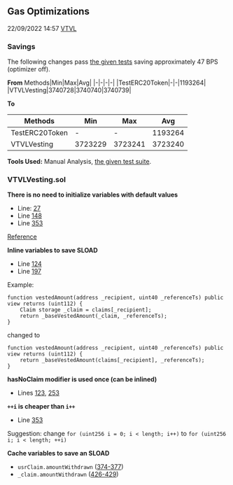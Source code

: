 ## Gas Optimizations
22/09/2022 14:57
[VTVL](https://github.com/code-423n4/2022-09-vtvl)

### Savings

The following changes pass [the given tests](https://github.com/code-423n4/2022-09-vtvl/tree/main/test) saving approximately 47 BPS (optimizer off).


**From**
Methods|Min|Max|Avg|
|-|-|-|-|
|TestERC20Token|-|-|1193264|
|VTVLVesting|3740728|3740740|3740739|

**To**

Methods|Min|Max|Avg|
|-|-|-|-|
|TestERC20Token|-|-|1193264|
|VTVLVesting|3723229|3723241|3723240|

**Tools Used:** Manual Analysis, [the given test suite](https://github.com/code-423n4/2022-09-vtvl/tree/main/test).


### VTVLVesting.sol

**There is no need to initialize variables with default values**

* Line: [27](https://github.com/code-423n4/2022-09-vtvl/blob/main/contracts/VTVLVesting.sol?plain=1#L27) 
* Line [148](https://github.com/code-423n4/2022-09-vtvl/blob/main/contracts/VTVLVesting.sol?plain=1#L148) 
* Line [353](https://github.com/code-423n4/2022-09-vtvl/blob/main/contracts/VTVLVesting.sol?plain=1#L353)


[Reference](https://github.com/devanshbatham/Solidity-Gas-Optimization-Tips#3--there-is-no-need-to-initialize-variables-with-default-values)

**Inline variables to save SLOAD**
* Line [124](https://github.com/code-423n4/2022-09-vtvl/blob/main/contracts/VTVLVesting.sol?plain=1#L124)
* Line [197](https://github.com/code-423n4/2022-09-vtvl/blob/main/contracts/VTVLVesting.sol?plain=1#L197) 

Example: 
```
function vestedAmount(address _recipient, uint40 _referenceTs) public view returns (uint112) {
    Claim storage _claim = claims[_recipient];
    return _baseVestedAmount(_claim, _referenceTs);
}
```
changed to 
```
function vestedAmount(address _recipient, uint40 _referenceTs) public view returns (uint112) {
    return _baseVestedAmount(claims[_recipient], _referenceTs);
}
```


**hasNoClaim modifier is used once (can be inlined)**
* Lines [123](https://github.com/code-423n4/2022-09-vtvl/blob/main/contracts/VTVLVesting.sol?plain=1#L123), [253](https://github.com/code-423n4/2022-09-vtvl/blob/main/contracts/VTVLVesting.sol?plain=1#L253)

**`++i` is cheaper than `i++`**

* Line [353](https://github.com/code-423n4/2022-09-vtvl/blob/main/contracts/VTVLVesting.sol?plain=1#L353)

Suggestion: change `for (uint256 i = 0; i < length; i++)` to `for (uint256 i; i < length; ++i)`

**Cache variables to save an SLOAD**

* `usrClaim.amountWithdrawn` ([374-377](https://github.com/code-423n4/2022-09-vtvl/blob/main/contracts/VTVLVesting.sol#L374-L377))
* `_claim.amountWithdrawn` ([426-429](https://github.com/code-423n4/2022-09-vtvl/blob/main/contracts/VTVLVesting.sol#L426-L429))